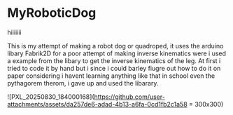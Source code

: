 # MyRoboticDog

hiiiiiii

This is my attempt of making a robot dog or quadroped, it uses the arduino libary Fabrik2D for a poor attempt of making inverse kinematics were i used a example from the libary to get the inverse kinematics of the leg. At first i tried to code it by hand but i since i could barley fiugre out how to do it on paper considering i havent learning anything like that in school even the pythagorem therom, i gave up and used the libarary.

![PXL_20250830_184000168](https://github.com/user-attachments/assets/da257de6-adad-4b13-a6fa-0cd1fb2c1a58 = 300x300)

